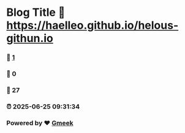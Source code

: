# Blog Title :link: https://haelleo.github.io/helous-githun.io 
### :page_facing_up: [1](https://haelleo.github.io/helous-githun.io/tag.html) 
### :speech_balloon: 0 
### :hibiscus: 27 
### :alarm_clock: 2025-06-25 09:31:34 
### Powered by :heart: [Gmeek](https://github.com/Meekdai/Gmeek)
